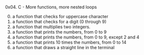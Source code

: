 0x04. C - More functions, more nested loops

0. a function that checks for uppercase character
1. a function that checks for a digit (0 through 9)
2. a function that multiplies two integers.
3. a function that prints the numbers, from 0 to 9
4. a function that prints the numbers, from 0 to 9, except 2 and 4
5. a function that prints 10 times the numbers, from 0 to 14
6. a function that draws a straight line in the terminal
